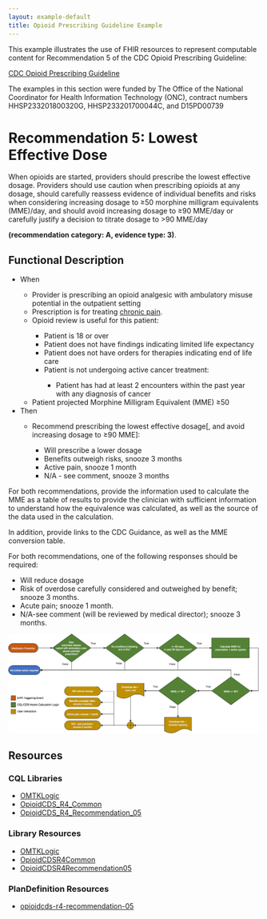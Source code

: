 ```yaml
---
layout: example-default
title: Opioid Prescribing Guideline Example
---
```


This example illustrates the use of FHIR resources to represent computable content for Recommendation 5 of the CDC Opioid Prescribing Guideline:

[CDC Opioid Prescribing Guideline](https://www.cdc.gov/mmwr/volumes/65/rr/rr6501e1.htm)

The examples in this section were funded by The Office of the National Coordinator for Health Information Technology (ONC), contract numbers HHSP233201800320G, HHSP233201700044C, and D15PD00739

# Recommendation 5: Lowest Effective Dose
When opioids are started, providers should prescribe the lowest effective dosage. Providers should use caution when prescribing opioids at any dosage, should carefully reassess evidence of individual benefits and risks when considering increasing dosage to ≥50 morphine milligram equivalents (MME)/day, and should avoid increasing dosage to ≥90 MME/day or carefully justify a decision to titrate dosage to >90 MME/day

**(recommendation category: A, evidence type: 3)**.

## Functional Description

<ul>
  <li>When</li>
    <ul>
      <li>Provider is prescribing an opioid analgesic with ambulatory misuse potential in the outpatient setting</li>
      <li>Prescription is for treating <a href="chronic-pain.html">chronic pain</a>.</li>
      <li>Opioid review is useful for this patient:</li>
        <ul>
          <li>Patient is 18 or over</li>
          <li>Patient does not have findings indicating limited life expectancy</li>
          <li>Patient does not have orders for therapies indicating end of life care</li>
          <li>Patient is not undergoing active cancer treatment:</li>
            <ul>
              <li>Patient has had at least 2 encounters within the past year with any diagnosis of cancer</li>
            </ul>
        </ul>
      <li>Patient projected Morphine Milligram Equivalent (MME) ≥50</li>
    </ul>
  <li>Then</li>
    <ul>
      <li>Recommend prescribing the lowest effective dosage[, and avoid increasing dosage to ≥90 MME]:</li>
      <ul>
        <li>Will prescribe a lower dosage</li>
        <li>Benefits outweigh risks, snooze 3 months</li>
        <li>Active pain, snooze 1 month</li>
        <li>N/A - see comment, snooze 3 months</li>
      </ul>
    </ul>
</ul>

For both recommendations, provide the information used to calculate the MME as a table of results to provide the clinician with sufficient information to understand how the equivalence was calculated, as well as the source of the data used in the calculation.

In addition, provide links to the CDC Guidance, as well as the MME conversion table.

For both recommendations, one of the following responses should be required:

* Will reduce dosage
* Risk of overdose carefully considered and outweighed by benefit; snooze 3 months.
* Acute pain; snooze 1 month.
* N/A-see comment (will be reviewed by medical director); snooze 3 months.

<div>
  <img src="../../assets/images/Recommendation05-Flow.png"/>
</div>

## Resources

### CQL Libraries
* [OMTKLogic](OMTKLogic.html)
* [OpioidCDS_R4_Common](OpioidCDSR4Common.html)
* [OpioidCDS_R4_Recommendation_05](OpioidCDSR4Recommendation05.html)

### Library Resources
* [OMTKLogic](../../Library-omtklogic.html)
* [OpioidCDSR4Common](../../Library-OpioidCDSR4Common.html)
* [OpioidCDSR4Recommendation05](../../Library-OpioidCDSR4Recommendation05.html)

### PlanDefinition Resources
* [opioidcds-r4-recommendation-05](../../PlanDefinition-opioidcds-r4-recommendation-05.html)
